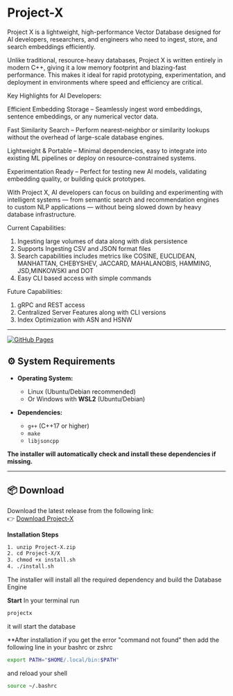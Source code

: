 # Project-X

Project X is a lightweight, high-performance Vector Database designed for AI developers, researchers, and engineers who need to ingest, store, and search embeddings efficiently.

Unlike traditional, resource-heavy databases, Project X is written entirely in modern C++, giving it a low memory footprint and blazing-fast performance. This makes it ideal for rapid prototyping, experimentation, and deployment in environments where speed and efficiency are critical.

Key Highlights for AI Developers:

Efficient Embedding Storage – Seamlessly ingest word embeddings, sentence embeddings, or any numerical vector data.

Fast Similarity Search – Perform nearest-neighbor or similarity lookups without the overhead of large-scale database engines.

Lightweight & Portable – Minimal dependencies, easy to integrate into existing ML pipelines or deploy on resource-constrained systems.

Experimentation Ready – Perfect for testing new AI models, validating embedding quality, or building quick prototypes.

With Project X, AI developers can focus on building and experimenting with intelligent systems — from semantic search and recommendation engines to custom NLP applications — without being slowed down by heavy database infrastructure.

Current Capabilities:
1. Ingesting large volumes of data along with disk persistence
2. Supports Ingesting CSV and JSON format files
3. Search capabilities includes metrics like COSINE, EUCLIDEAN, MANHATTAN, CHEBYSHEV, JACCARD, MAHALANOBIS, HAMMING, JSD,MINKOWSKI and DOT
4. Easy CLI based access with simple commands

Future Capabilities:
1. gRPC and REST access
2. Centralized Server Features along with CLI versions
3. Index Optimization with ASN and HSNW

---

[![GitHub Pages](https://img.shields.io/badge/docs-github--pages-blue?logo=github)](https://betasolver05609.github.io/project-x/)


## ⚙️ System Requirements

- **Operating System:**  
  - Linux (Ubuntu/Debian recommended)  
  - Or Windows with **WSL2** (Ubuntu/Debian)  

- **Dependencies:**  
  - `g++` (C++17 or higher)  
  - `make`  
  - `libjsoncpp`  

**The installer will automatically check and install these dependencies if missing.** 

---

## 📦 Download

Download the latest release from the following link:  
👉 [Download Project-X](<INSERT_LINK_HERE>)  

**Installation Steps**
```bash
1. unzip Project-X.zip
2. cd Project-X/X
3. chmod +x install.sh
4. ./install.sh
```
The installer will install all the required dependency and build the Database Engine

**Start**
In your terminal run
```bash
projectx
```
it will start the database

**After installation if you get the error "command not found"
then add the following line in your bashrc or zshrc

```bash
export PATH="$HOME/.local/bin:$PATH"
```

and reload your shell

```bash
source ~/.bashrc
```

